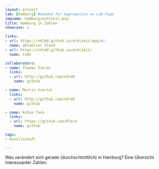 ```yaml
---
layout: project
lab: [hamburg] #needed for Aggregation on Lab-Page
imgname: hamburg/echtzeit.png
title: Hamburg in Zahlen
showcase: 1

links:
- url: https://ndldd.github.io/echtzeit/app/#/
  name: aktueller Stand
- url: https://ndldd.github.io/echtzeit/
  name: Code

collaborators:
- name: Thomas Sieren
  links:
  - url: http://github.com/ndldd
    name: github

- name: Martin Viertel
  links:
  - url: http://github.com/ndldd
    name: github

- name: Achim Tack
  links:
  - url: https://github.com/ATack
    name: github

tags:
- Gesellschaft

---
```


Was verändert sich gerade (durchschtnittlich) in Hamburg? Eine Übersicht interessanter Zahlen.
